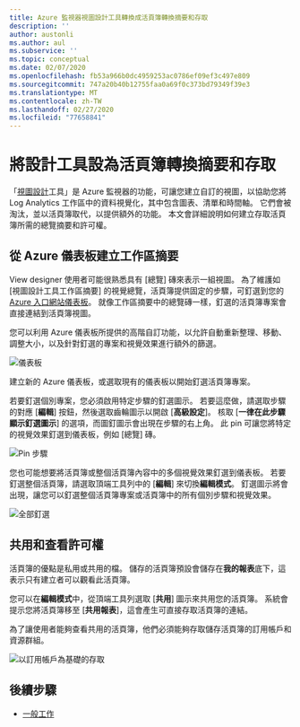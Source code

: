 ```yaml
---
title: Azure 監視器視圖設計工具轉換成活頁簿轉換摘要和存取
description: ''
author: austonli
ms.author: aul
ms.subservice: ''
ms.topic: conceptual
ms.date: 02/07/2020
ms.openlocfilehash: fb53a966b0dc4959253ac0786ef09ef3c497e809
ms.sourcegitcommit: 747a20b40b12755faa0a69f0c373bd79349f39e3
ms.translationtype: MT
ms.contentlocale: zh-TW
ms.lasthandoff: 02/27/2020
ms.locfileid: "77658841"
---
```

# <a name="view-designer-to-workbooks-conversion-summary-and-access"></a>將設計工具設為活頁簿轉換摘要和存取
「[視圖設計](view-designer.md)工具」是 Azure 監視器的功能，可讓您建立自訂的視圖，以協助您將 Log Analytics 工作區中的資料視覺化，其中包含圖表、清單和時間軸。 它們會被淘汰，並以活頁簿取代，以提供額外的功能。 本文會詳細說明如何建立存取活頁簿所需的總覽摘要和許可權。

## <a name="creating-your-workspace-summary-from-azure-dashboard"></a>從 Azure 儀表板建立工作區摘要
View designer 使用者可能很熟悉具有 [總覽] 磚來表示一組視圖。 為了維護如 [視圖設計工具工作區摘要] 的視覺總覽，活頁簿提供固定的步驟，可釘選到您的[Azure 入口網站儀表板](../../azure-portal/azure-portal-dashboards.md)。 就像工作區摘要中的總覽磚一樣，釘選的活頁簿專案會直接連結到活頁簿視圖。

您可以利用 Azure 儀表板所提供的高階自訂功能，以允許自動重新整理、移動、調整大小，以及針對釘選的專案和視覺效果進行額外的篩選。 

![儀表板](media/view-designer-conversion-access/dashboard.png)

建立新的 Azure 儀表板，或選取現有的儀表板以開始釘選活頁簿專案。

若要釘選個別專案，您必須啟用特定步驟的釘選圖示。 若要這麼做，請選取步驟的對應 [**編輯**] 按鈕，然後選取齒輪圖示以開啟 [**高級設定**]。 核取 [**一律在此步驟顯示釘選圖示**] 的選項，而圖釘圖示會出現在步驟的右上角。 此 pin 可讓您將特定的視覺效果釘選到儀表板，例如 [總覽] 磚。

![Pin 步驟](media/view-designer-conversion-access/pin-step.png)


您也可能想要將活頁簿或整個活頁簿內容中的多個視覺效果釘選到儀表板。 若要釘選整個活頁簿，請選取頂端工具列中的 [**編輯**] 來切換**編輯模式**。 釘選圖示將會出現，讓您可以釘選整個活頁簿專案或活頁簿中的所有個別步驟和視覺效果。

![全部釘選](media/view-designer-conversion-access/pin-all.png)



## <a name="sharing-and-viewing-permissions"></a>共用和查看許可權 
活頁簿的優點是私用或共用的檔。 儲存的活頁簿預設會儲存在**我的報表**底下，這表示只有建立者可以觀看此活頁簿。

您可以在**編輯模式**中，從頂端工具列選取 [**共用**] 圖示來共用您的活頁簿。 系統會提示您將活頁簿移至 [**共用報表**]，這會產生可直接存取活頁簿的連結。

為了讓使用者能夠查看共用的活頁簿，他們必須能夠存取儲存活頁簿的訂用帳戶和資源群組。

![以訂用帳戶為基礎的存取](media/view-designer-conversion-access/subscription-access.png)

## <a name="next-steps"></a>後續步驟

- [一般工作](view-designer-conversion-tasks.md)